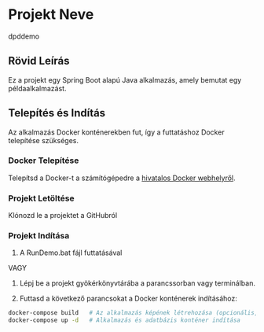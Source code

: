 # Projekt Neve

dpddemo

## Rövid Leírás

Ez a projekt egy Spring Boot alapú Java alkalmazás, amely bemutat egy példaalkalmazást.

## Telepítés és Indítás

Az alkalmazás Docker konténerekben fut, így a futtatáshoz Docker telepítése szükséges.

### Docker Telepítése

Telepítsd a Docker-t a számítógépedre a [hivatalos Docker webhelyről](https://docs.docker.com/get-docker/).

### Projekt Letöltése

Klónozd le a projektet a GitHubról

### Projekt Indítása

1. A RunDemo.bat fájl futtatásával

VAGY

1. Lépj be a projekt gyökérkönyvtárába a parancssorban vagy terminálban.

2. Futtasd a következő parancsokat a Docker konténerek indításához:

```bash
docker-compose build   # Az alkalmazás képének létrehozása (opcionális, ha még nincs)
docker-compose up -d   # Alkalmazás és adatbázis konténer indítása
